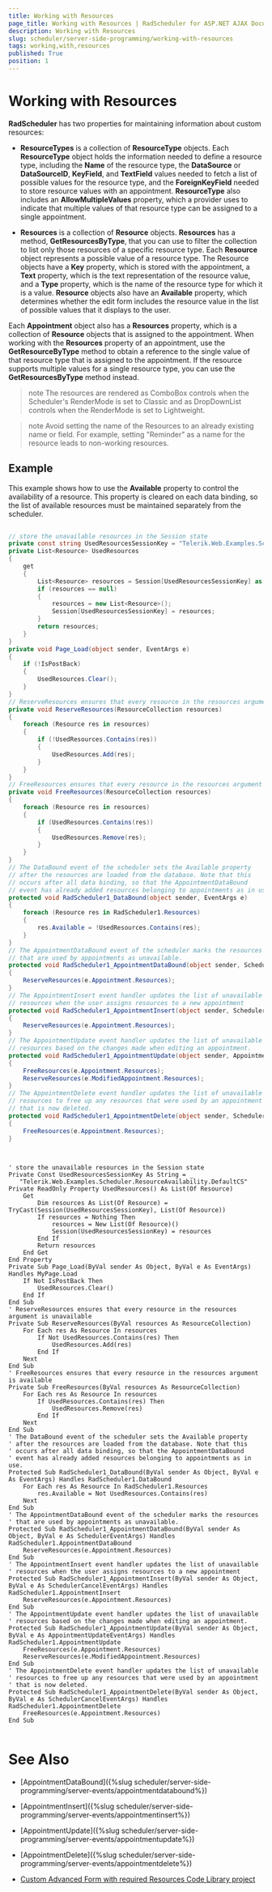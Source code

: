 ```yaml
---
title: Working with Resources
page_title: Working with Resources | RadScheduler for ASP.NET AJAX Documentation
description: Working with Resources
slug: scheduler/server-side-programming/working-with-resources
tags: working,with,resources
published: True
position: 1
---
```


# Working with Resources



**RadScheduler** has two properties for maintaining information about custom resources:

* **ResourceTypes** is a collection of **ResourceType** objects. Each **ResourceType** object holds the information needed to define a resource type, including the **Name** of the resource type, the **DataSource** or **DataSourceID**, **KeyField**, and **TextField** values needed to fetch a list of possible values for the resource type, and the **ForeignKeyField** needed to store resource values with an appointment. **ResourceType** also includes an **AllowMultipleValues** property, which a provider uses to indicate that multiple values of that resource type can be assigned to a single appointment.

* **Resources** is a collection of **Resource** objects. **Resources** has a method, **GetResourcesByType**, that you can use to filter the collection to list only those resources of a specific resource type. Each **Resource** object represents a possible value of a resource type. The Resource objects have a **Key** property, which is stored with the appointment, a **Text** property, which is the text representation of the resource value, and a **Type** property, which is the name of the resource type for which it is a value. **Resource** objects also have an **Available** property, which determines whether the edit form includes the resource value in the list of possible values that it displays to the user.

Each **Appointment** object also has a **Resources** property, which is a collection of **Resource** objects that is assigned to the appointment. When working with the **Resources** property of an appointment, use the **GetResourceByType** method to obtain a reference to the single value of that resource type that is assigned to the appointment. If the resource supports multiple values for a single resource type, you can use the **GetResourcesByType** method instead.

>note The resources are rendered as ComboBox controls when the Scheduler's RenderMode is set to Classic and as DropDownList controls when the RenderMode is set to Lightweight.
>

>note Avoid setting the name of the Resources to an already existing name or field. For example, setting "Reminder" as a name for the resource leads to non-working resources.
>

## Example

This example shows how to use the **Available** property to control the availability of a resource. This property is cleared on each data binding, so the list of available resources must be maintained separately from the scheduler.





````C#
	
// store the unavailable resources in the Session state
private const string UsedResourcesSessionKey = "Telerik.Web.Examples.Scheduler.ResourceAvailability.DefaultCS";
private List<Resource> UsedResources
{
	get
	{
		List<Resource> resources = Session[UsedResourcesSessionKey] as List<Resource>;
		if (resources == null)
		{
			resources = new List<Resource>();
			Session[UsedResourcesSessionKey] = resources;
		}
		return resources;
	}
}
private void Page_Load(object sender, EventArgs e)
{
	if (!IsPostBack)
	{
		UsedResources.Clear();
	}
}
// ReserveResources ensures that every resource in the resources argument is unavailable
private void ReserveResources(ResourceCollection resources)
{
	foreach (Resource res in resources)
	{
		if (!UsedResources.Contains(res))
		{
			UsedResources.Add(res);
		}
	}
}
// FreeResources ensures that every resource in the resources argument is available
private void FreeResources(ResourceCollection resources)
{
	foreach (Resource res in resources)
	{
		if (UsedResources.Contains(res))
		{
			UsedResources.Remove(res);
		}
	}
}
// The DataBound event of the scheduler sets the Available property
// after the resources are loaded from the database. Note that this
// occurs after all data binding, so that the AppointmentDataBound
// event has already added resources belonging to appointments as in use.
protected void RadScheduler1_DataBound(object sender, EventArgs e)
{
	foreach (Resource res in RadScheduler1.Resources)
	{
		res.Available = !UsedResources.Contains(res);
	}
}
// The AppointmentDataBound event of the scheduler marks the resources
// that are used by appointments as unavailable.
protected void RadScheduler1_AppointmentDataBound(object sender, SchedulerEventArgs e)
{
	ReserveResources(e.Appointment.Resources);
}
// The AppointmentInsert event handler updates the list of unavailable
// resources when the user assigns resources to a new appointment
protected void RadScheduler1_AppointmentInsert(object sender, SchedulerCancelEventArgs e)
{
	ReserveResources(e.Appointment.Resources);
}
// The AppointmentUpdate event handler updates the list of unavailable
// resources based on the changes made when editing an appointment.
protected void RadScheduler1_AppointmentUpdate(object sender, AppointmentUpdateEventArgs e)
{
	FreeResources(e.Appointment.Resources);
	ReserveResources(e.ModifiedAppointment.Resources);
}
// The AppointmentDelete event handler updates the list of unavailable
// resources to free up any resources that were used by an appointment
// that is now deleted.
protected void RadScheduler1_AppointmentDelete(object sender, SchedulerCancelEventArgs e)
{
	FreeResources(e.Appointment.Resources);
} 
	
````
````VB.NET
	
' store the unavailable resources in the Session state
Private Const UsedResourcesSessionKey As String = _
   "Telerik.Web.Examples.Scheduler.ResourceAvailability.DefaultCS"
Private ReadOnly Property UsedResources() As List(Of Resource)
	Get
		Dim resources As List(Of Resource) = TryCast(Session(UsedResourcesSessionKey), List(Of Resource))
		If resources = Nothing Then
			resources = New List(Of Resource)()
			Session(UsedResourcesSessionKey) = resources
		End If
		Return resources
	End Get
End Property
Private Sub Page_Load(ByVal sender As Object, ByVal e As EventArgs) Handles MyPage.Load
	If Not IsPostBack Then
		UsedResources.Clear()
	End If
End Sub
' ReserveResources ensures that every resource in the resources argument is unavailable
Private Sub ReserveResources(ByVal resources As ResourceCollection)
	For Each res As Resource In resources
		If Not UsedResources.Contains(res) Then
			UsedResources.Add(res)
		End If
	Next
End Sub
' FreeResources ensures that every resource in the resources argument is available
Private Sub FreeResources(ByVal resources As ResourceCollection)
	For Each res As Resource In resources
		If UsedResources.Contains(res) Then
			UsedResources.Remove(res)
		End If
	Next
End Sub
' The DataBound event of the scheduler sets the Available property
' after the resources are loaded from the database. Note that this
' occurs after all data binding, so that the AppointmentDataBound
' event has already added resources belonging to appointments as in use.
Protected Sub RadScheduler1_DataBound(ByVal sender As Object, ByVal e As EventArgs) Handles RadScheduler1.DataBound
	For Each res As Resource In RadScheduler1.Resources
		res.Available = Not UsedResources.Contains(res)
	Next
End Sub
' The AppointmentDataBound event of the scheduler marks the resources
' that are used by appointments as unavailable.
Protected Sub RadScheduler1_AppointmentDataBound(ByVal sender As Object, ByVal e As SchedulerEventArgs) Handles RadScheduler1.AppointmentDataBound
	ReserveResources(e.Appointment.Resources)
End Sub
' The AppointmentInsert event handler updates the list of unavailable
' resources when the user assigns resources to a new appointment
Protected Sub RadScheduler1_AppointmentInsert(ByVal sender As Object, ByVal e As SchedulerCancelEventArgs) Handles RadScheduler1.AppointmentInsert
	ReserveResources(e.Appointment.Resources)
End Sub
' The AppointmentUpdate event handler updates the list of unavailable
' resources based on the changes made when editing an appointment.
Protected Sub RadScheduler1_AppointmentUpdate(ByVal sender As Object, ByVal e As AppointmentUpdateEventArgs) Handles RadScheduler1.AppointmentUpdate
	FreeResources(e.Appointment.Resources)
	ReserveResources(e.ModifiedAppointment.Resources)
End Sub
' The AppointmentDelete event handler updates the list of unavailable
' resources to free up any resources that were used by an appointment
' that is now deleted.
Protected Sub RadScheduler1_AppointmentDelete(ByVal sender As Object, ByVal e As SchedulerCancelEventArgs) Handles RadScheduler1.AppointmentDelete
	FreeResources(e.Appointment.Resources)
End Sub
				
````


# See Also

 * [AppointmentDataBound]({%slug scheduler/server-side-programming/server-events/appointmentdatabound%})

 * [AppointmentInsert]({%slug scheduler/server-side-programming/server-events/appointmentinsert%})

 * [AppointmentUpdate]({%slug scheduler/server-side-programming/server-events/appointmentupdate%})

 * [AppointmentDelete]({%slug scheduler/server-side-programming/server-events/appointmentdelete%})
 
 * [Custom Advanced Form with required Resources Code Library project](http://www.telerik.com/support/code-library/custom-advanced-form-with-required-resources)
 
 
